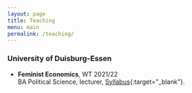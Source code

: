 ```yaml
---
layout: page
title: Teaching
menu: main
permalink: /teaching/
---
```



### University of Duisburg-Essen
<p> </p>

- **Feminist Economics**, WT 2021/22 \
BA Political Science, lecturer, [Syllabus](https://lisahanzl.github.io/assets/Fem_Econ_BA_Syllabus.pdf){:target="_blank"}.
